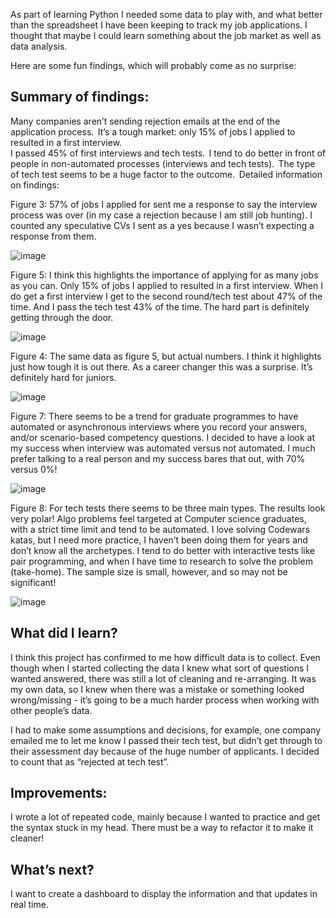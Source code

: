 As part of learning Python I needed some data to play with, and what better than the spreadsheet I have been keeping to track my job applications. I thought that maybe I could learn something about the job market as well as data analysis. 

Here are some fun findings, which will probably come as no surprise: 

## Summary of findings:  

Many companies aren’t sending rejection emails at the end of the application process.  
It’s a tough market: only 15% of jobs I applied to resulted in a first interview.  
I passed 45% of first interviews and tech tests.  
I tend to do better in front of people in non-automated processes (interviews and tech tests).  
The type of tech test seems to be a huge factor to the outcome.  
Detailed information on findings: 

Figure 3: 57% of jobs I applied for sent me a response to say the interview process was over (in my case a rejection because I am still job hunting). I counted any speculative CVs I sent as a yes because I wasn’t expecting a response from them.  

![image](https://github.com/user-attachments/assets/825ac5cd-5dc1-4a4e-b4b9-63ceb85f4fdc)


Figure 5: I think this highlights the importance of applying for as many jobs as you can. Only 15% of jobs I applied to resulted in a first interview. When I do get a first interview I get to the second round/tech test about 47% of the time. And I pass the tech test 43% of the time. The hard part is definitely getting through the door. 

![image](https://github.com/user-attachments/assets/e509e349-301f-4202-bd46-b7a751eaeb9a)


Figure 4: The same data as figure 5, but actual numbers. I think it highlights just how tough it is out there. As a career changer this was a surprise. It’s definitely hard for juniors. 

![image](https://github.com/user-attachments/assets/325bb3fc-ab55-4103-aca0-4e7a7b452c0e)


Figure 7: There seems to be a trend for graduate programmes to have automated or asynchronous interviews where you record your answers, and/or scenario-based competency questions. I decided to have a look at my success when interview was automated versus not automated. I much prefer talking to a real person and my success bares that out, with 70% versus 0%!  

![image](https://github.com/user-attachments/assets/37621923-3f44-48e0-a175-fd5e2c7b3deb)


Figure 8: For tech tests there seems to be three main types. The results look very polar! Algo problems feel targeted at Computer science graduates, with a strict time limit and tend to be automated. I love solving Codewars katas, but I need more practice, I haven’t been doing them for years and don’t know all the archetypes. I tend to do better with interactive tests like pair programming, and when I have time to research to solve the problem (take-home). The sample size is small, however, and so may not be significant! 

![image](https://github.com/user-attachments/assets/5044d551-de84-4d27-a409-007ac0487a17)


## What did I learn?  

I think this project has confirmed to me how difficult data is to collect. Even though when I started collecting the data I knew what sort of questions I wanted answered, there was still a lot of cleaning and re-arranging. It was my own data, so I knew when there was a mistake or something looked wrong/missing - it’s going to be a much harder process when working with other people’s data.  

I had to make some assumptions and decisions, for example, one company emailed me to let me know I passed their tech test, but didn’t get through to their assessment day because of the huge number of applicants. I decided to count that as “rejected at tech test”.  

## Improvements:  

I wrote a lot of repeated code, mainly because I wanted to practice and get the syntax stuck in my head. There must be a way to refactor it to make it cleaner!   

## What’s next? 
I want to create a dashboard to display the information and that updates in real time.  





 

